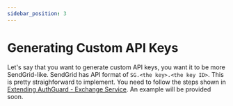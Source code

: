 ```yaml
---
sidebar_position: 3
---
```


# Generating Custom API Keys
Let's say that you want to generate custom API keys, you want it to be more SendGrid-like. SendGrid has API format of `SG.<the key>.<the key ID>`. This is pretty straighforward to implement. You need to follow the steps shown in [Extending AuthGuard - Exchange Service](/docs/extend/exchange). An example will be provided soon.
